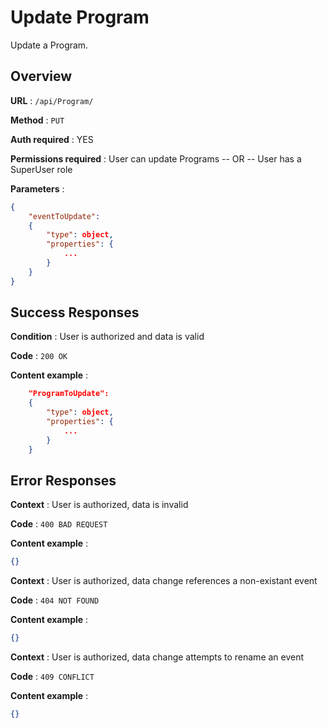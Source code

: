 # Update Program

Update a Program.

## Overview

**URL** : `/api/Program/`

**Method** : `PUT`

**Auth required** : YES

**Permissions required** : User can update Programs -- OR -- User has a SuperUser role

**Parameters** :

```json
{
    "eventToUpdate":
    {
        "type": object,
        "properties": {
            ...
        }
    }
}
```

## Success Responses

**Condition** : User is authorized and data is valid

**Code** : `200 OK`

**Content example** :

```json
    "ProgramToUpdate":
    {
        "type": object,
        "properties": {
            ...
        }
    }
```

## Error Responses

**Context** : User is authorized, data is invalid

**Code** : `400 BAD REQUEST`

**Content example** :

```json
{}
```

**Context** : User is authorized, data change references a non-existant event

**Code** : `404 NOT FOUND`

**Content example** :

```json
{}
```

**Context** : User is authorized, data change attempts to rename an event

**Code** : `409 CONFLICT`

**Content example** :

```json
{}
```
